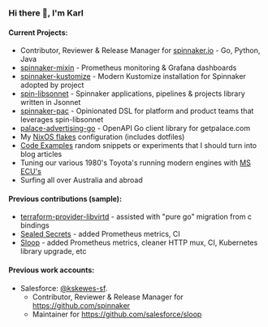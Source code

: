 ### Hi there 👋, I'm Karl

#### Current Projects:
- Contributor, Reviewer & Release Manager for [spinnaker.io](https://github.com/search?q=org%3Aspinnaker+is%3Apr+author%3Akarlskewes+author%3Akskewes-sf) - Go, Python, Java
- [spinnaker-mixin](https://github.com/uneeq-oss/spinnaker-mixin) - Prometheus monitoring & Grafana dashboards
- [spinnaker-kustomize](https://github.com/spinnaker/spinnaker-kustomize) - Modern Kustomize installation for Spinnaker adopted by project
- [spin-libsonnet](https://github.com/karlskewes/spin-libsonnet) - Spinnaker applications, pipelines & projects library written in Jsonnet
- [spinnaker-pac](https://github.com/karlskewes/spinnaker-pac) - Opinionated DSL for platform and product teams that leverages spin-libsonnet
- [palace-advertising-go](https://github.com/karlskewes/palace-advertising-go) - OpenAPI Go client library for getpalace.com
- My [NixOS flakes](https://github.com/karlskewes/nixos) configuration (includes dotfiles)
- [Code Examples](https://github.com/karlskewes/code-examples) random snippets or experiments that I should turn into blog articles
- Tuning our various 1980's Toyota's running modern engines with [MS ECU's](https://msextra.com)
- Surfing all over Australia and abroad

#### Previous contributions (sample):
- [terraform-provider-libvirtd](https://github.com/dmacvicar/terraform-provider-libvirt/pull/813/commits) - assisted with "pure go" migration from c bindings
- [Sealed Secrets](https://github.com/bitnami-labs/sealed-secrets/search?p=1&q=author%3Akarlskewes&type=issues) - added Prometheus metrics, CI
- [Sloop](https://github.com/salesforce/sloop/search?q=author%3Akarlskewes+author%3Akskewes-sf&type=issues) - added Prometheus metrics, cleaner HTTP mux, CI, Kubernetes library upgrade, etc

#### Previous work accounts:
- Salesforce: [@kskewes-sf](https://github.com/kskewes-sf). 
  - Contributor, Reviewer & Release Manager for https://github.com/spinnaker
  - Maintainer for https://github.com/salesforce/sloop

<!--
**karlskewes/karlskewes** is a ✨ _special_ ✨ repository because its `README.md` (this file) appears on your GitHub profile.

Here are some ideas to get you started:

- 🔭 I’m currently working on ...
- 🌱 I’m currently learning ...
- 👯 I’m looking to collaborate on ...
- 🤔 I’m looking for help with ...
- 💬 Ask me about ...
- 📫 How to reach me: ...
- 😄 Pronouns: ...
- ⚡ Fun fact: ...
-->
